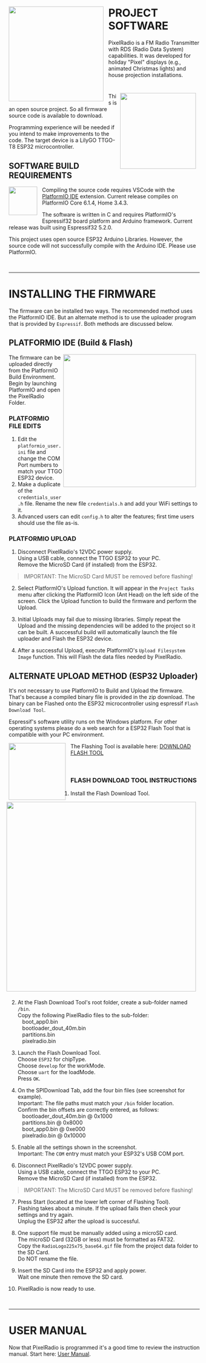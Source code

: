 # <img style="padding-right: 10px; padding-bottom: 5px;" align="left" src="../docs/Images/RadioLogo300.gif" width="250">

# PROJECT SOFTWARE

PixelRadio is a FM Radio Transmitter with RDS (Radio Data System) capabilities. It was developed for holiday "Pixel" displays (e.g., animated Christmas lights) and house projection installations.

# <img style="padding-right: 10px; padding-bottom: 5px;" align="right" src="../docs/Images/esp32_TTGO1_600.png" width="200">
This is an open source project.
So all firmware source code is available to download.

Programming experience will be needed if you intend to make improvements to the code.
The target device is a LilyGO TTGO-T8 ESP32 microcontroller.

## SOFTWARE BUILD REQUIREMENTS

<img style="padding-right: 10px; padding-bottom: 20px;" align="left" src="../docs/Images/platformioLogo1_175.png" width="75">

Compiling the source code requires VSCode with the [PlatformIO IDE](https://platformio.org/platformio-ide) extension.
Current release compiles on PlatformIO Core 6.1.4, Home 3.4.3.

The software is written in C and requires PlatformIO's Espressif32 board platform and Arduino framework.
Current release was built using Espressif32 5.2.0.

This project uses open source ESP32 Arduino Libraries.
However, the source code will not successfully compile with the Arduino IDE. Please use PlatformIO.

&nbsp;&nbsp;&nbsp;

---

# INSTALLING THE FIRMWARE

The firmware can be installed two ways.
The recommended method uses the PlatformIO IDE.
But an alternate method is to use the uploader program that is provided by `Espressif`.
Both methods are discussed below.

## PLATFORMIO IDE (Build & Flash)
<img style="padding-right: 10px; padding-bottom: 20px;" align="right" src="../docs/Images/upload1_450.jpg" width="350">

The firmware can be uploaded directly from the PlatformIO Build Environment.
Begin by launching PlatformIO and open the PixelRadio Folder.

### PLATFORMIO FILE EDITS
1. Edit the `platformio_user.ini` file and change the COM Port numbers to match your TTGO ESP32 device.
2. Make a duplicate of the `credentials_user.h` file. Rename the new file `credentials.h` and add your WiFi settings to it.
3. Advanced users can edit `config.h` to alter the features; first time users should use the file as-is.

### PLATFORMIO UPLOAD

1. Disconnect PixelRadio's 12VDC power supply.\
Using a USB cable, connect the TTGO ESP32 to your PC.\
Remove the MicroSD Card (if installed) from the ESP32.

>IMPORTANT: The MicroSD Card MUST be removed before flashing!

2. Select PlatformIO's Upload function.
It will appear in the `Project Tasks` menu after clicking the PlatformIO Icon (Ant Head) on the left side of the screen.
Click the Upload function to build the firmware and perform the Upload.

3. Initial Uploads may fail due to missing libraries.
Simply repeat the Upload and the missing dependencies will be added to the project so it can be built.
A successful build will automatically launch the file uploader and Flash the ESP32 device.

4. After a successful Upload, execute PlatformIO's `Upload Filesystem Image` function.
This will Flash the data files needed by PixelRadio.


## ALTERNATE UPLOAD METHOD (ESP32 Uploader)

It's not necessary to use PlatformIO to Build and Upload the firmware.
That's because a compiled binary file is provided in the zip download.
The binary can be Flashed onto the ESP32 microcontroller using espressif `Flash Download Tool`.

Espressif's software utility runs on the Windows platform.
For other operating systems please do a web search for a ESP32 Flash Tool that is compatible with your PC environment.

<img style="padding-right: 10px; padding-bottom: 5px;" align="left" src="../docs/Images/espressifLogo1_400.png" width="150">
The Flashing Tool is available here: <a href="https://www.espressif.com/en/support/download/other-tools" target="_blank">DOWNLOAD FLASH TOOL</a>

&nbsp;&nbsp;&nbsp;

### FLASH DOWNLOAD TOOL INSTRUCTIONS
<img style="padding-right: 10px; padding-bottom: 20px;" align="right" src="../docs/Images/espFlashTool1_800.png" width="500">

1. Install the Flash Download Tool.

2. At the Flash Download Tool's root folder, create a sub-folder named `/bin`.\
Copy the following PixelRadio files to the sub-folder:\
&nbsp;&nbsp; boot_app0.bin\
&nbsp;&nbsp; bootloader_dout_40m.bin\
&nbsp;&nbsp; partitions.bin\
&nbsp;&nbsp; pixelradio.bin

3. Launch the Flash Download Tool.\
Choose `ESP32` for chipType.\
Choose `develop` for the workMode.\
Choose `uart` for the loadMode.\
Press `OK`.

4. On the SPIDownload Tab, add the four bin files (see screenshot for example).\
Important: The file paths must match your `/bin` folder location.\
Confirm the bin offsets are correctly entered, as follows:\
&nbsp;&nbsp; bootloader_dout_40m.bin @ 0x1000\
&nbsp;&nbsp; partitions.bin @ 0x8000\
&nbsp;&nbsp; boot_app0.bin @ 0xe000\
&nbsp;&nbsp; pixelradio.bin @ 0x10000

5. Enable all the settings shown in the screenshot.\
Important: The `COM` entry must match your ESP32's USB COM port.

6. Disconnect PixelRadio's 12VDC power supply.\
Using a USB cable, connect the TTGO ESP32 to your PC.\
Remove the MicroSD Card (if installed) from the ESP32.

>IMPORTANT: The MicroSD Card MUST be removed before flashing!

7. Press Start (located at the lower left corner of Flashing Tool).\
Flashing takes about a minute.
If the upload fails then check your settings and try again.\
Unplug the ESP32 after the upload is successful.

8. One support file must be manually added using a microSD card.\
The microSD Card (32GB or less) must be formatted as FAT32.\
Copy the `RadioLogo225x75_base64.gif` file from the project data folder to the SD Card.\
Do NOT rename the file.

9. Insert the SD Card into the ESP32 and apply power.\
Wait one minute then remove the SD card.

10. PixelRadio is now ready to use.

&nbsp;&nbsp;&nbsp;

---

# USER MANUAL
Now that PixelRadio is programmed it's a good time to review the instruction manual.
Start here: [User Manual](../docs/User_Manual/README.md).
